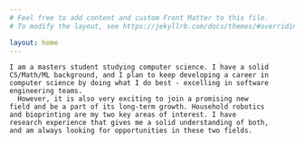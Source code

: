 ```yaml
---
# Feel free to add content and custom Front Matter to this file.
# To modify the layout, see https://jekyllrb.com/docs/themes/#overriding-theme-defaults

layout: home
---
```

    I am a masters student studying computer science. I have a solid
    CS/Math/ML background, and I plan to keep developing a career in
    computer science by doing what I do best - excelling in software
    engineering teams.
      However, it is also very exciting to join a promising new
    field and be a part of its long-term growth. Household robotics
    and bioprinting are my two key areas of interest. I have
    research experience that gives me a solid understanding of both,
    and am always looking for opportunities in these two fields.

